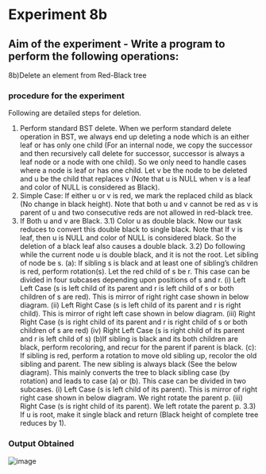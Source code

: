 #   Experiment 8b
## Aim of the experiment - Write a program to perform the following operations:
8b)Delete an element from Red-Black tree


###  procedure for the experiment 
Following are detailed steps for deletion.
1) Perform standard BST delete. When we perform standard delete operation in BST, we always end up deleting a node which is an either leaf or has only one child (For an internal node, we copy the successor and then recursively call delete for successor, successor is always a leaf node or a node with one child). So we only need to handle cases where a node is leaf or has one child. Let v be the node to be deleted and u be the child that replaces v (Note that u is NULL when v is a leaf and color of NULL is considered as Black).
2) Simple Case: If either u or v is red, we mark the replaced child as black (No change in black height). Note that both u and v cannot be red as v is parent of u and two consecutive reds are not allowed in red-black tree. 
3)  If Both u and v are Black.
3.1) Color u as double black.  Now our task reduces to convert this double black to single black. Note that If v is leaf, then u is NULL and color of NULL is considered black. So the deletion of a black leaf also causes a double black.
3.2) Do following while the current node u is double black, and it is not the root. Let sibling of node be s. 
(a): If sibling s is black and at least one of sibling’s children is red, perform rotation(s). Let the red child of s be r. This case can be divided in four subcases depending upon positions of s and r.
(i) Left Left Case (s is left child of its parent and r is left child of s or both children of s are red). This is mirror of right right case shown in below diagram.
(ii) Left Right Case (s is left child of its parent and r is right child). This is mirror of right left case shown in below diagram.
(iii) Right Right Case (s is right child of its parent and r is right child of s or both children of s are red) 
 (iv) Right Left Case (s is right child of its parent and r is left child of s)
(b)If sibling is black and its both children are black, perform recoloring, and recur for the parent if parent is black. 
(c): If sibling is red, perform a rotation to move old sibling up, recolor the old sibling and parent. The new sibling is always black (See the below diagram). This mainly converts the tree to black sibling case (by rotation) and leads to case (a) or (b). This case can be divided in two subcases. 
(i) Left Case (s is left child of its parent). This is mirror of right right case shown in below diagram. We right rotate the parent p. 
(iii) Right Case (s is right child of its parent). We left rotate the parent p. 
3.3) If u is root, make it single black and return (Black height of complete tree reduces by 1).


### Output Obtained
![image](https://user-images.githubusercontent.com/77834002/114158508-5ea9a700-9942-11eb-8f5c-80d41224e304.png)

